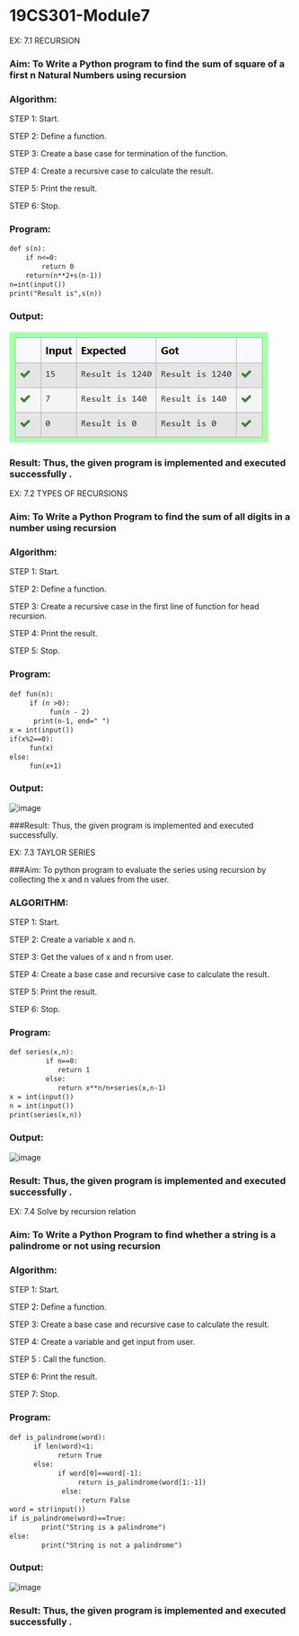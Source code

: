 # 19CS301-Module7
EX: 7.1 RECURSION
### Aim: To Write a Python program to find the sum of square of a first n Natural Numbers using recursion

### Algorithm:
STEP 1: Start.

STEP 2: Define a function.

STEP 3: Create a base case for termination of the function.

STEP 4: Create a recursive case to calculate the result.

STEP 5: Print the result. 

STEP 6: Stop.

### Program:
```
def s(n):
    if n<=0:
        return 0
    return(n**2+s(n-1))
n=int(input())
print("Result is",s(n))
```
### Output:
![image](https://github.com/gokulkrishnan2005/19CS301-Module7/blob/main/24.png)

### Result: Thus, the given program is implemented and executed successfully .
 

EX: 7.2 TYPES OF RECURSIONS
### Aim: To Write a Python Program to find the sum of all digits in a number using recursion
### Algorithm:
STEP 1: Start.

STEP 2: Define a function.

STEP 3: Create a recursive case in the first line of function for head recursion.

STEP 4: Print the result.

STEP 5: Stop.
### Program:
```
def fun(n):
     if (n >0):
          fun(n - 2)
      print(n-1, end=" ")
x = int(input())
if(x%2==0):
     fun(x)
else:
     fun(x+1)

```
### Output:
![image](https://github.com/user-attachments/assets/c4d6416f-d333-49c1-9dd5-0f774cdabb03)

###Result: Thus, the given program is implemented and executed successfully.
 


EX: 7.3 TAYLOR SERIES

###Aim: To python program to evaluate the series using recursion by collecting the x and n values from the user.
### ALGORITHM:
STEP 1: Start.

STEP 2: Create a variable x and n.

STEP 3: Get the values of x and n from user.

STEP 4: Create a base case and recursive case to calculate the result.

STEP 5: Print the result.

STEP 6: Stop.
### Program:
```
def series(x,n):
         if n==0:
            return 1
         else:
            return x**n/n+series(x,n-1)
x = int(input())
n = int(input())
print(series(x,n))
```
### Output:
![image](https://github.com/user-attachments/assets/1d00b1a4-cecb-466f-8593-805f00d27461)

 
### Result: Thus, the given program is implemented and executed successfully .
 

EX: 7.4 Solve by recursion relation

### Aim: To Write a Python Program to find whether a string is a palindrome or not using recursion

### Algorithm:
STEP 1: Start.

STEP 2: Define a function.

STEP 3: Create a base case and recursive case to calculate the result.

STEP 4: Create a variable and get input from user.

STEP 5 : Call the function.

STEP 6: Print the result.

STEP 7: Stop.

### Program:
```
def is_palindrome(word):
      if len(word)<1:
            return True
      else:
            if word[0]==word[-1]:
                 return is_palindrome(word[1:-1])
             else:
                  return False
word = str(input())
if is_palindrome(word)==True:
        print("String is a palindrome")
else:
        print("String is not a palindrome")
```
### Output:
![image](https://github.com/user-attachments/assets/d30ef836-1901-448a-a146-dc905fdc3198)

### Result: Thus, the given program is implemented and executed successfully .
 

